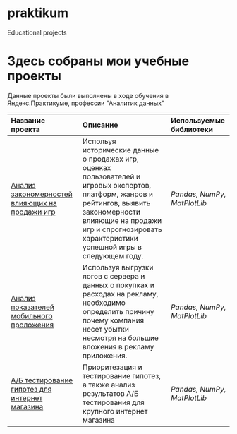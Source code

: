 # praktikum
Educational projects
# Здесь собраны мои учебные проекты

Данные проекты были выполнены в ходе обучения в Яндекс.Практикуме, профессии "Аналитик данных"

| Название проекта | Описание | Используемые библиотеки | 
| :---------------------- | :---------------------- | :---------------------- |
| [Анализ закономерностей влияющих на продажи игр](top_games) | Испольуя исторические данные о продажах игр, оценках пользователей и игровых экспертов, платформ, жанров и рейтингов, выявить закономерности влияющие на продажи игр и спрогнозировать характеристики успешной игры в следующем году.| *Pandas, NumPy, MatPlotLib* |
| [Анализ показателей мобильного проложения](mobile_app) | Используя выгрузки логов с сервера и данных о покупках и расходах на рекламу, необходимо определить причину почему компания несет убытки несмотря на большие вложения в рекламу приложения.| *Pandas, NumPy, MatPlotLib* |
| [А/Б тестирование гипотез для интернет магазина](ab_testing) | Приоритезация и тестирование гипотез, а также анализ результатов А/Б тестирования для крупного интернет магазина| *Pandas, NumPy, MatPlotLib* |
